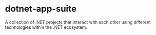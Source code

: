 # dotnet-app-suite
A collection of .NET projects that interact with each other using different technologies within the .NET ecosystem.
